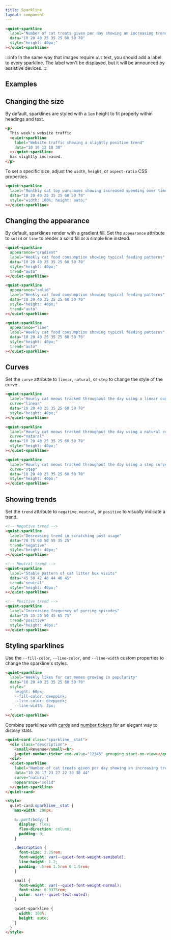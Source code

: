 ```yaml
---
title: Sparkline
layout: component
---
```


```html {.example}
<quiet-sparkline 
  label="Number of cat treats given per day showing an increasing trend"
  data="10 20 40 25 35 25 60 50 70"
  style="height: 40px;"
></quiet-sparkline>
```

:::info
In the same way that images require `alt` text, you should add a label to every sparkline. The label won't be displayed, but it will be announced by assistive devices.
:::

## Examples

## Changing the size

By default, sparklines are styled with a `1em` height to fit properly within headings and text.

```html {.example}
<p>
  This week's website traffic
  <quiet-sparkline 
    label="Website traffic showing a slightly positive trend"
    data="10 16 12 18 30"
  ></quiet-sparkline>  
  has slightly increased.
</p>
```

To set a specific size, adjust the `width`, `height`, or `aspect-ratio` CSS properties.

```html {.example}
<quiet-sparkline 
  label="Monthly cat toy purchases showing increased spending over time"
  data="10 20 40 25 35 25 60 50 70" 
  style="width: 100%; height: auto;"
></quiet-sparkline>
```

## Changing the appearance

By default, sparklines render with a gradient fill. Set the `appearance` attribute to `solid` or `line` to render a solid fill or a simple line instead.

```html {.example .flex-row}
<quiet-sparkline 
  appearance="gradient"
  label="Weekly cat food consumption showing typical feeding patterns"
  data="10 20 40 25 35 25 60 50 70" 
  style="height: 40px;"
  trend="auto"
></quiet-sparkline>

<quiet-sparkline 
  appearance="solid"
  label="Weekly cat food consumption showing typical feeding patterns"
  data="10 20 40 25 35 25 60 50 70" 
  style="height: 40px;"
  trend="auto"
></quiet-sparkline>

<quiet-sparkline 
  appearance="line"
  label="Weekly cat food consumption showing typical feeding patterns"
  data="10 20 40 25 35 25 60 50 70" 
  style="height: 40px;"
  trend="auto"
></quiet-sparkline>
```

## Curves

Set the `curve` attribute to `linear`, `natural`, or `step` to change the style of the curve.

```html {.example .flex-row}
<quiet-sparkline 
  label="Hourly cat meows tracked throughout the day using a linear curve"
  curve="linear"
  data="10 20 40 25 35 25 60 50 70" 
  style="height: 40px;"
></quiet-sparkline>

<quiet-sparkline 
  label="Hourly cat meows tracked throughout the day using a natural curve"
  curve="natural"
  data="10 20 40 25 35 25 60 50 70" 
  style="height: 40px;"
></quiet-sparkline>

<quiet-sparkline 
  label="Hourly cat meows tracked throughout the day using a step curve"
  curve="step"
  data="10 20 40 25 35 25 60 50 70" 
  style="height: 40px;"
></quiet-sparkline>
```

## Showing trends

Set the `trend` attribute to `negative`, `neutral`, or `positive` to visually indicate a trend.

```html {.example .flex-row}
<!-- Negative trend -->
<quiet-sparkline 
  label="Decreasing trend in scratching post usage"
  data="70 75 60 50 55 35 25" 
  trend="negative"
  style="height: 40px;"
></quiet-sparkline>

<!-- Neutral trend -->
<quiet-sparkline 
  label="Stable pattern of cat litter box visits"
  data="45 50 42 48 44 46 45" 
  trend="neutral"
  style="height: 40px;"
></quiet-sparkline>

<!-- Positive trend -->
<quiet-sparkline 
  label="Increasing frequency of purring episodes"
  data="25 35 30 50 45 65 75" 
  trend="positive"
  style="height: 40px;"
></quiet-sparkline>
```

## Styling sparklines

Use the `--fill-color`, `--line-color`, and `--line-width` custom properties to change the sparkline's styles.

```html {.example}
<quiet-sparkline 
  label="Weekly likes for cat memes growing in popularity"
  data="10 20 40 25 35 25 60 50 70"
  style="
    height: 60px;
    --fill-color: deeppink;
    --line-color: deeppink;
    --line-width: 3px;
  "
></quiet-sparkline>
```

Combine sparklines with [cards](/docs/components/card) and [number tickers](/docs/components/number-ticker) for an elegant way to display stats.

```html {.example}
<quiet-card class="sparkline__stat">
  <div class="description">
    <small>Revenue</small><br>
    $<quiet-number-ticker end-value="12345" grouping start-on-view></quiet-number-ticker>
  <div>
  <quiet-sparkline 
    label="Number of cat treats given per day showing an increasing trend"
    data="10 20 17 23 27 22 30 38 44"
    curve="natural"
    appearance="solid"
  ></quiet-sparkline>
</quiet-card>

<style>
  quiet-card.sparkline__stat {
    max-width: 280px;

    &::part(body) {
      display: flex;
      flex-direction: column;
      padding: 0;
    }

    .description {
      font-size: 2.25rem;
      font-weight: var(--quiet-font-weight-semibold);
      line-height: 1.2;
      padding: .5rem 1.5rem 0 1.5rem;
    }

    small {
      font-weight: var(--quiet-font-weight-normal);
      font-size: 0.9375rem;
      color: var(--quiet-text-muted);
    }

    quiet-sparkline {
      width: 100%;
      height: auto; 
    }
  }
</style>
```